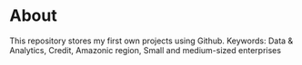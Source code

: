 # About
This repository stores my first own projects using Github.
Keywords: Data & Analytics, Credit, Amazonic region, Small and medium-sized enterprises
